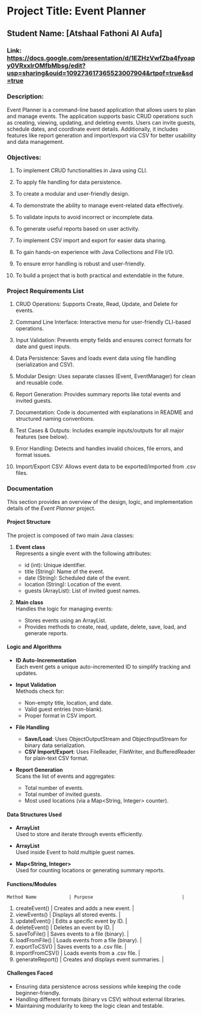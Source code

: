 # Project Title: Event Planner
## Student Name: [Atshaal Fathoni Al Aufa]
### Link: https://docs.google.com/presentation/d/1EZHzVwfZba4fyoapy0VRxxIrOMfbMbsg/edit?usp=sharing&ouid=109273617365523007904&rtpof=true&sd=true


### Description:
 Event Planner is a command-line based application that allows users to plan and manage events. The application supports basic CRUD operations such as creating, viewing, updating, and deleting events. Users can invite guests, schedule dates, and coordinate event details. Additionally, it includes features like report generation and import/export via CSV for better usability and data management.

### Objectives:
1. To implement CRUD functionalities in Java using CLI.

2. To apply file handling for data persistence.

3. To create a modular and user-friendly design.

4. To demonstrate the ability to manage event-related data effectively.

5. To validate inputs to avoid incorrect or incomplete data.

6. To generate useful reports based on user activity.

7. To implement CSV import and export for easier data sharing.

8. To gain hands-on experience with Java Collections and File I/O.

9. To ensure error handling is robust and user-friendly.

10. To build a project that is both practical and extendable in the future.

### Project Requirements List
1. CRUD Operations: Supports Create, Read, Update, and Delete for events.

2. Command Line Interface: Interactive menu for user-friendly CLI-based operations.

3. Input Validation: Prevents empty fields and ensures correct formats for date and guest inputs.

4. Data Persistence: Saves and loads event data using file handling (serialization and CSV).

5. Modular Design: Uses separate classes (Event, EventManager) for clean and reusable code.

6. Report Generation: Provides summary reports like total events and invited guests.

7. Documentation: Code is documented with explanations in README and structured naming conventions.

8. Test Cases & Outputs: Includes example inputs/outputs for all major features (see below).

9. Error Handling: Detects and handles invalid choices, file errors, and format issues.

10. Import/Export CSV: Allows event data to be exported/imported from .csv files.

### Documentation

This section provides an overview of the design, logic, and implementation details of the *Event Planner* project.

#### Project Structure

The project is composed of two main Java classes:

1. **Event class**  
   Represents a single event with the following attributes:
    - id (int): Unique identifier.
    - title (String): Name of the event.
    - date (String): Scheduled date of the event.
    - location (String): Location of the event.
    - guests (ArrayList<String>): List of invited guest names.

2. **Main class**  
   Handles the logic for managing events:
    - Stores events using an ArrayList<Event>.
    - Provides methods to create, read, update, delete, save, load, and generate reports.

#### Logic and Algorithms

- **ID Auto-Incrementation**  
  Each event gets a unique auto-incremented ID to simplify tracking and updates.

- **Input Validation**  
  Methods check for:
    - Non-empty title, location, and date.
    - Valid guest entries (non-blank).
    - Proper format in CSV import.

- **File Handling**
    - **Save/Load**: Uses ObjectOutputStream and ObjectInputStream for binary data serialization.
    - **CSV Import/Export**: Uses FileReader, FileWriter, and BufferedReader for plain-text CSV format.

- **Report Generation**  
  Scans the list of events and aggregates:
    - Total number of events.
    - Total number of invited guests.
    - Most used locations (via a Map<String, Integer> counter).

#### Data Structures Used

- **ArrayList<Event>**  
  Used to store and iterate through events efficiently.

- **ArrayList<String>**  
  Used inside Event to hold multiple guest names.

- **Map<String, Integer>**  
  Used for counting locations or generating summary reports.

#### Functions/Modules

    Method Name            | Purpose                                 |
1. createEvent()           | Creates and adds a new event.           |
2. viewEvents()            | Displays all stored events.             |
3. updateEvent()           | Edits a specific event by ID.           |
4. deleteEvent()           | Deletes an event by ID.                 |
5. saveToFile()            | Saves events to a file (binary).        |
6. loadFromFile()          | Loads events from a file (binary).      |
7. exportToCSV()           | Saves events to a .csv file.            |
8. importFromCSV()         | Loads events from a   .csv file.        |
9. generateReport()        | Creates and displays event summaries.   |

#### Challenges Faced

- Ensuring data persistence across sessions while keeping the code beginner-friendly.
- Handling different formats (binary vs CSV) without external libraries.
- Maintaining modularity to keep the logic clean and testable.

